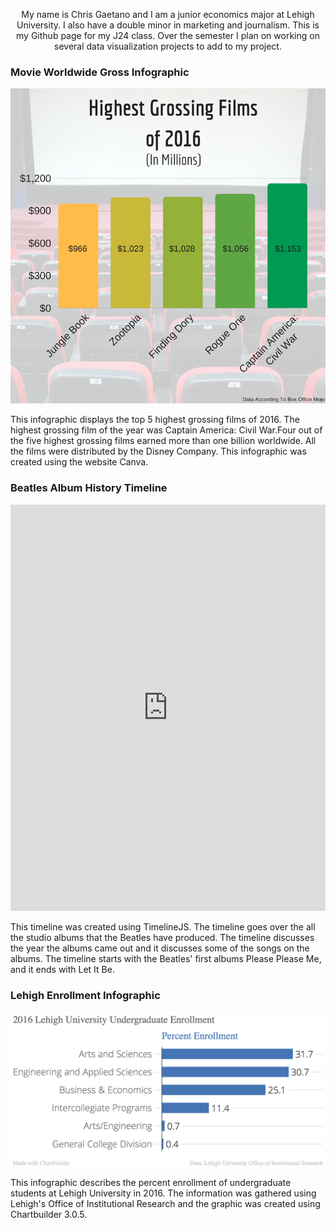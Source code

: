 <p align= "center">
My name is Chris Gaetano and I am a junior economics major at Lehigh University. I also have a double minor in marketing  and journalism. This is my Github page for my J24 class. Over the semester I plan on working on several data visualization projects to add to my project. 

### Movie Worldwide Gross Infographic
![Movie](https://github.com/ChrisGaetano/ChrisGaetano.github.io/blob/master/Highest%20Grossing%20Filmsof%202016.png?raw=true)

This infographic displays the top 5 highest grossing films of 2016. The highest grossing film of the year was Captain America: Civil War.Four out of the five highest grossing films earned more than one billion worldwide. All the films were distributed by the Disney Company. This infographic was created using the website Canva.


###  Beatles Album History Timeline
<iframe src='https://cdn.knightlab.com/libs/timeline3/latest/embed/index.html?source=13vJG4x-IC2yt7Fe6AepFW62aBMUpGFn8__SrOH7WZtk&font=Default&lang=en&initial_zoom=2&height=650' width='100%' height='650' webkitallowfullscreen mozallowfullscreen allowfullscreen frameborder='0'></iframe>

This timeline was created using TimelineJS. The timeline goes over the all the studio albums that the Beatles have produced. The timeline discusses the year the albums came out and it discusses some of the songs on the albums. The timeline starts with the Beatles' first albums Please Please Me, and it ends with Let It Be. 


### Lehigh Enrollment Infographic
![Graph](https://raw.githubusercontent.com/ChrisGaetano/ChrisGaetano.github.io/master/2016_Lehigh_University_Undergraduate_Enrollment_Percent_Enrollment_chartbuilder.png)

This infographic describes the percent enrollment of undergraduate students at Lehigh University in 2016. The information was gathered using Lehigh's Office of Institutional Research and the graphic was created using Chartbuilder 3.0.5.
